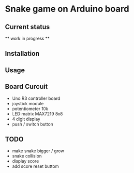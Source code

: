 # Snake game on Arduino board

## Current status

** work in progress **

## Installation


## Usage


## Board Curcuit

- Uno R3 controller board
- joystick module
- potentiometer 10k
- LED matrix MAX7219 8x8
- 4 digit display
- push / switch button

## TODO

- make snake bigger / grow
- snake collision
- display score
- add score reset buttom
